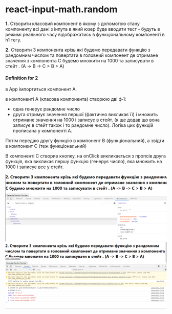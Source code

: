 # react-input-math.random
>
**1.** Створити класовий компонент в якому з допомогою стану компоненту всі дані з інпута в який юзер буде вводити тест - будуть в режимі реального часу відображатись в функціональному компоненті в h1 тегу. 
>
**2.** Створити 3 компонента крізь які будемо передавати функцію з рандомним числом та повертати в головний компонент  де отримане значення з компонента  С будемо множити на 1000 та записувати в стейт . (А -> B -> C > B > A)
>
>
#### Definition for 2
>
в Арр імпортиться компонент А.
>
в компоненті А (класова компонента) створюю дві ф-ї:
 - одна генерує рандомне число
 - друга отримує значення першої (фактично викликає її) і множить отримане значення на 1000 і записує в стейт. 
 (я ще додав що вона записує в стейт також і то рандомне число). Логіка цих функцій прописана у компоненті А.
>
Потім передаю другу функцію в компонент В (функціональний), а звідти в компонент С
(теж функціональний)
>
В компоненті С створив кнопку, на onClick викликається з пропсів друга функція, яка викликає першу функцію (генерує число), яка множить на 1000 і записує все у стейт.
>
![1](/public/img/incomponents.png)
![2](/public/img/inconsol.png)